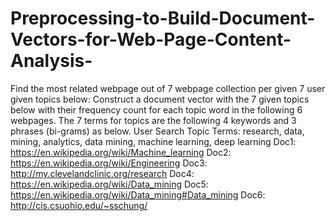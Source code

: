 # Preprocessing-to-Build-Document-Vectors-for-Web-Page-Content-Analysis-
Find the most related webpage out of 7 webpage collection per given 7 user given topics below: Construct a document vector with the 7 given topics below with their frequency count for each topic word in the following 6 webpages. The 7 terms for topics are the following 4 keywords and 3 phrases (bi-grams) as below. User Search Topic Terms: research, data, mining, analytics, data mining, machine learning, deep learning Doc1: https://en.wikipedia.org/wiki/Machine_learning Doc2: https://en.wikipedia.org/wiki/Engineering Doc3: http://my.clevelandclinic.org/research Doc4: https://en.wikipedia.org/wiki/Data_mining Doc5: https://en.wikipedia.org/wiki/Data_mining#Data_mining Doc6: http://cis.csuohio.edu/~sschung/
